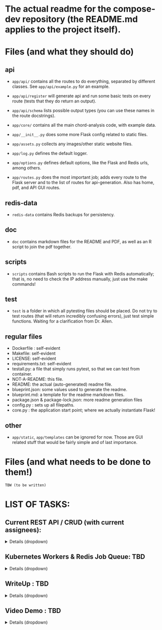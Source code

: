 # The actual readme for the compose-dev repository (the README.md applies to the project itself).


# Files (and what they should do)
## api
- `app/api/` contains all the routes to do everything, separated by different classes. See `app/api/example.py` for an example.
 - `app/api/register` will generate api and run some basic tests on every route (tests that they do return an output).
 - `app/api/schema` lists possible output types (you can use these names in the route docstrings).
- `app/core/` contains all the main chord-analysis code, with example data.

- `app/__init__.py` does some more Flask config related to static files.
- `app/assets.py` collects any images/other static website files.
- `app/log.py` defines the default logger.
- `app/options.py` defines default options, like the Flask and Redis urls, among others.
- `app/routes.py` does the most important job; adds every route to the Flask server and to the list of routes for api-generation. Also has home, pdf, and API GUI routes.
## redis-data
 - `redis-data` contains Redis backups for persistency.

## doc
 -  `doc` contains markdown files for the README and PDF, as well as an R script to join the pdf together.

## scripts
 - `scripts` contains Bash scripts to run the Flask with Redis automatically; that is, no need to check the IP address manually, just use the make commands!

## test
- `test` is a folder in which all pytesting files should be placed. Do not try to test routes (that will return incredibly confusing errors), just test simple functions. Waiting for a clarification from Dr. Allen.

## regular files
- Dockerfile :  self-evident
- Makefile: self-evident
- LICENSE: self-evident
- requirements.txt: self-evident
- testall.py: a file that simply runs pytest, so that we can test from container.
- NOT-A-README:  this file.
- README: the actual (auto-generated) readme file.
- blueprint.json: some values used to generate the readme.
- blueprint.md: a template for the readme markdown files.
- package.json & package-lock.json: more readme generation files
- config.py : sets up all filepaths.
- core.py :  the application start point; where we actually instantiate Flask!


## other
 - `app/static`, `app/templates` can be ignored for now. Those are GUI related stuff that would be fairly simple and of last importance.

# Files (and what needs to be done to them!)

```
TBW (to be written)
```

# LIST OF TASKS:

## Current REST API / CRUD (with current assignees):

<details>
<summary>Details (dropdown)</summary>

### [@Akhil]:
#### A Redis database will be used to store the following data: (example objects can be found in `\app\core\midi`, `\app\core\chord-progressions`, `\app\core\sf2\`)
##### Immutable data packaged with the application (will be in `db=2`):
- Array: a table of chords, each with their corresponding emotion vector.
- Array: a (matrix) table of chord-modulations, each with their resulting emotion vector.
- Floats: a set of parameters describing the relation between the resultant emotional value and the individual chord / chord-modulations. (Any necessary parameters for the theoretical model will be stored here.)
##### Fields  (can have multiple items) (will be in `db=3,4`):
- Song Object
 (note both items will be created together!)
 - MusicPy: A song object stored in the default musicpy object via pickling.
  - Examples provided, CRUD amenable.
  - a MP-based object will not create a chord progression, but a chord progression will create an MP object!
 - Chord Progression: A chord progression stored as a list of dictionaries, with chord names and lengths.
  - Examples provided, CRUD amenable.


### [@Anneris & @David]:
#### Generic CRUD operations will be performed on the database as follows:
##### Create a song / chord-progression field in the database
- via an uploaded MIDI file or a chord-progression JSON input
##### Read out song / chord-progression parameters as JSON, which include: (any necessary stuff in `db=5`)
- BPM (a list of dictionaries so as to include time-changes)
- Total number of chords
- Chord types (a list of strings)
- Total number of notes
- Notes (a list of strings)
- Note Intervals (a list of floats)


- An instantaneous emotion vector time series (a matrix) calculated theoretically
- An instantaneous emotion vector time series (a matrix) calculated by comparison to known songs 



##### Update all song / chord-progression parameters described above.
##### Delete a song / chord-progression field from the database.

### [@Akhil]:
#### Analysis / Other Routes (output will be in `db>=7`):
- A plot of the instantaneous emotion vector time series (a matrix) calculated theoretically
- A plot of the instantaneous emotion vector time series (a matrix) calculated by comparison to known songs
- A plot of related songs on emotion-based axes using a theoretical transformation.
- A plot of related songs on emotion-based axes by comparison to other songs by similarity methods (also using theoretical emotion vectors to calculate similarity).
- A float value denoting similarity between two songs in the database

</details>

## Kubernetes Workers & Redis Job Queue: TBD

<details>
<summary>Details (dropdown)</summary>

Partially in progress [@Akhil]
 - at least 2 back-end workers, a Redis worker, and a Flask worker
 - the queue will be on database `db=0`
 - the jobs will be stored on database `db=1`

</details>

## WriteUp : TBD

<details>
<summary>Details (dropdown)</summary>

TBD 
- will use the doc folder markdown & makefile commands to generate README and PDF.
- plan on using Kroki and Mermaid for the software diagram. 
- some theory notes on implementation will need to be added in by @Akhil.

</details>

## Video Demo : TBD

<details>
<summary>Details (dropdown)</summary>

TBD (Assuming @David would like to do this, so will leave it to him when we finish the other sections)

</details>
